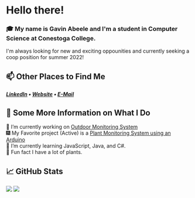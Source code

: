 <h1>Hello there! </h1>

### 🎓 My name is Gavin Abeele and I'm a student in Computer Science at Conestoga College.

I'm always looking for new and exciting oppounities and currently seeking a coop position for summer 2022!

## 📫 Other Places to Find Me
<h5> <a href="https://www.linkedin.com/in/gavinabeele/">LinkedIn</a> • <a href="https://gavinabeele.com">Website</a> • <a href="mailto:gabeele2160@conestogac.on.ca">E-Mail</a> </h5>

## 🎏 Some More Information on What I Do

🍂 I’m currently working on <a href="https://github.com/bbowler1740/CSCN72030-Anemoi">Outdoor Monitoring System</a>  
🎆 My Favorite project (Active) is a <a href="https://github.com/Gabeele/Plant-Monitor-System">Plant Monitoring System using an Arduino </a>  
🌌 I’m currently learning JavaScript, Java, and C#.<br>
🌼 Fun fact I have a lot of plants.  


## 📈 GitHub Stats
<div>
  <img align="center" src="https://github-readme-stats.vercel.app/api/top-langs/?username=gabeele&theme=light&langs_count=3" />
  <img align="center" src="https://github-readme-stats.vercel.app/api?username=gabeele&theme=light"/>
</div>
